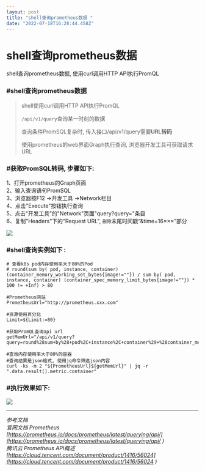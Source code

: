 ```yaml
---
layout: post
title: "shell查询prometheus数据 "
date: "2022-07-18T16:28:44.458Z"
---
```

shell查询prometheus数据
===================

shell查询prometheus数据, 使用curl调用HTTP API执行PromQL

### #shell查询prometheus数据

> shell使用curl调用HTTP API执行PromQL
> 
> `/api/v1/query`查询某一时刻的数据
> 
> 查询条件PromSQL复杂时, 传入接口/api/v1/query需要**URL转码**
> 
> 使用prometheus的web界面Graph执行查询, 浏览器开发工具可获取请求URL

### #获取PromSQL转码, 步骤如下:

1、打开prometheus的Graph页面  
2、输入查询语句PromSQL  
3、浏览器按F12 ->开发工具 ->Network栏目  
4、点击"Execute"按钮执行查询  
5、点击"开发工具"的"Network"页面"query?query="条目  
6、复制"Headers"下的"Request URL", `删除`末尾时间戳“&time=16×××”部分

![](http://imgs.elvin.vip/2022/promQL.url.jpg)

### #shell查询实例如下 :

    # 查看k8s pod内存使用率大于80%的Pod
    # round(sum by( pod, instance, container) (container_memory_working_set_bytes{image!=""}) / sum by( pod, instance, container) (container_spec_memory_limit_bytes{image!=""}) * 100 != +Inf) > 80
    
    #Prometheus网站
    PrometheusUrl="http://prometheus.xxx.com"
    
    #资源使用百分比
    Limit=${Limit:=80}
    
    #获取PromQL查询api url
    getMemUrl="/api/v1/query?query=round%28sum+by%28+pod%2C+instance%2C+container%29+%28container_memory_working_set_bytes%7Bimage%21%3D%22%22%7D%29+%2F+sum+by%28+pod%2C+instance%2C+container%29+%28container_spec_memory_limit_bytes%7Bimage%21%3D%22%22%7D%29+*+100+%21%3D+%2BInf%29+%3E+${Limit}"
    
    #查询内存使用率大于80%的容器
    #查询结果是json格式, 使用jq命令筛选json内容
    curl -ks -m 2 "${PrometheusUrl}${getMemUrl}" | jq -r ".data.result[].metric.container"
    
    

### #执行效果如下:

![](http://imgs.elvin.vip/2022/promQL.shell.jpg)

* * *

_参考文档_  
_官网文档 Prometheus_  
_[https://prometheus.io/docs/prometheus/latest/querying/api/](https://prometheus.io/docs/prometheus/latest/querying/api/ )_  
_腾讯云 Prometheus API概述_  
_[https://cloud.tencent.com/document/product/1416/56024](https://cloud.tencent.com/document/product/1416/56024 )_